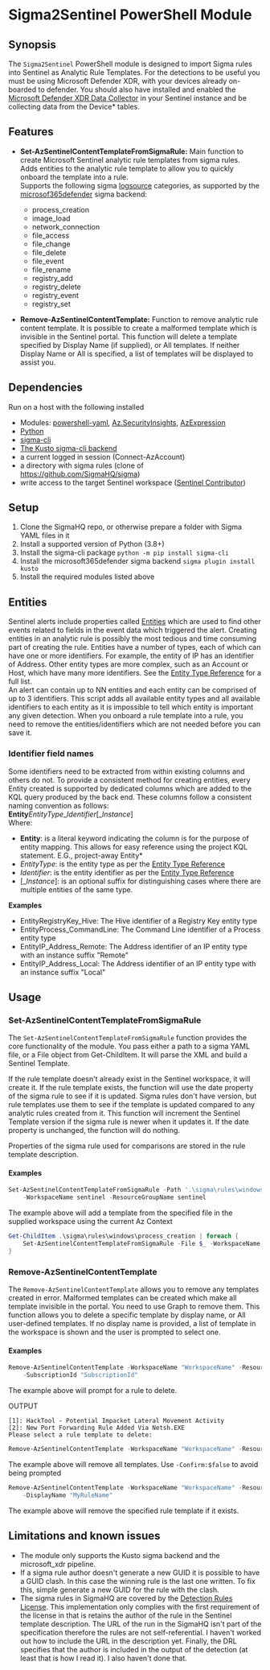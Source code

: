 # Sigma2Sentinel PowerShell Module

## Synopsis

The `Sigma2Sentinel` PowerShell module is designed to import Sigma rules into Sentinel as Analytic Rule Templates. For the detections to be useful you must be using Microsoft Defender XDR, with your devices already on-boarded to defender. You should also have installed and enabled the [Microsoft Defender XDR Data Collector](https://learn.microsoft.com/en-us/azure/sentinel/data-connectors/microsoft-defender-xdr) in your Sentinel instance and be collecting data from the Device* tables.

## Features

- **Set-AzSentinelContentTemplateFromSigmaRule:** Main function to create Microsoft Sentinel analytic rule templates from sigma rules.  
Adds entities to the analytic rule template to allow you to quickly onboard the template into a rule.  
Supports the following sigma [logsource](https://github.com/SigmaHQ/sigma-specification/blob/main/Sigma_specification.md#log-source) categories, as supported by the [microsof365defender](https://sigmahq.io/docs/digging-deeper/backends.html#microsoft365defender) sigma backend:
  - process_creation
  - image_load
  - network_connection
  - file_access
  - file_change
  - file_delete
  - file_event
  - file_rename
  - registry_add
  - registry_delete
  - registry_event
  - registry_set

- **Remove-AzSentinelContentTemplate:** Function to remove analytic rule content template. It is possible to create a malformed template which is invisible in the Sentinel portal. This function will delete a template specified by Display Name (if supplied), or All templates. If neither Display Name or All is specified, a list of templates will be displayed to assist you.

## Dependencies
Run on a host with the following installed
- Modules: [powershell-yaml](https://github.com/cloudbase/powershell-yaml), [Az.SecurityInsights](https://learn.microsoft.com/en-us/powershell/module/az.securityinsights/?view=azps-12.0.0), [AzExpression](https://github.com/SimonWahlin/AzExpression)
- [Python](https://www.python.org/downloads/)
- [sigma-cli](https://github.com/SigmaHQ/sigma-cli)
- [The Kusto sigma-cli backend](https://github.com/AttackIQ/pySigma-backend-kusto)
- a current logged in session (Connect-AzAccount)
- a directory with sigma rules (clone of https://github.com/SigmaHQ/sigma)
- write access to the target Sentinel workspace ([Sentinel Contributor](https://learn.microsoft.com/en-us/azure/role-based-access-control/built-in-roles/security#microsoft-sentinel-contributor))

## Setup
1. Clone the SigmaHQ repo, or otherwise prepare a folder with Sigma YAML files in it
2. Install a supported version of Python (3.8+)
3. Install the sigma-cli package `python -m pip install sigma-cli`
4. Install the microsoft365defender sigma backend `sigma plugin install kusto`
5. Install the required modules listed above

## Entities
Sentinel alerts include properties called [Entities](https://learn.microsoft.com/en-us/azure/sentinel/entities) which are used to find other events related to fields in the event data which triggered the alert. Creating entities in an analytic rule is possibly the most tedious and time consuming part of creating the rule. Entities have a number of types, each of which can have one or more identifiers. For example, the entity of IP has an identifier of Address. Other entity types are more complex, such as an Account or Host, which have many more identifiers. See the [Entity Type Reference](https://learn.microsoft.com/en-us/azure/sentinel/entities-reference) for a full list.  
An alert can contain up to NN entities and each entity can be comprised of up to 3 identifiers. This script adds all available entity types and all available identifiers to each entity as it is impossible to tell which entity is important any given detection. When you onboard a rule template into a rule, you need to remove the entities/identifiers which are not needed before you can save it.

### Identifier field names
Some identifiers need to be extracted from within existing columns and others do not. To provide a consistent method for creating entities, every Entity created is supported by dedicated columns which are added to the KQL query produced by the back end. These columns follow a consistent naming convention as follows:  
**Entity***EntityType*_*Identifier*\[\_*Instance*\]  
Where:  
- **Entity**: is a literal keyword indicating the column is for the purpose of entity mapping. This allows for easy reference using the project KQL statement. E.G., project-away Entity*
- *EntityType*: is the entity type as per the [Entity Type Reference](https://learn.microsoft.com/en-us/azure/sentinel/)  
- *Identifier*: is the entity identifier as per the [Entity Type Reference](https://learn.microsoft.com/en-us/azure/sentinel/)  
- \[\_*Instance*\]: is an optional suffix for distinguishing cases where there are multiple entities of the same type.  

**Examples**
- EntityRegistryKey_Hive: The Hive identifier of a Registry Key entity type
- EntityProcess_CommandLine: The Command Line identifier of a Process entity type  
- EntityIP_Address_Remote: The Address identifier of an IP entity type with an instance suffix "Remote"  
- EntityIP_Address_Local: The Address identifier of an IP entity type with an instance suffix "Local"  

## Usage

### Set-AzSentinelContentTemplateFromSigmaRule

The `Set-AzSentinelContentTemplateFromSigmaRule` function provides the core functionality of the module. You pass either a path to a sigma YAML file, or a File object from Get-ChildItem. It will parse the XML and build a Sentinel Template.

If the rule template doesn't already exist in the Sentinel workspace, it will create it.
If the rule template exists, the function will use the date property of the sigma rule to see if it is updated. Sigma rules don't have version, but rule templates use them to see if the template is updated compared to any analytic rules created from it. This function will increment the Sentinel Template version if the sigma rule is newer when it updates it.
If the date property is unchanged, the function will do nothing.

Properties of the sigma rule used for comparisons are stored in the rule template description.

#### Examples

```powershell
Set-AzSentinelContentTemplateFromSigmaRule -Path '.\sigma\rules\windows\registry\rule.yaml' `
    -WorkspaceName sentinel -ResourceGroupName sentinel
```
The example above will add a template from the specified file in the supplied workspace using the current Az Context
```powershell
Get-ChildItem .\sigma\rules\windows\process_creation | foreach {
    Set-AzSentinelContentTemplateFromSigmaRule -File $_ -WorkspaceName sentinel -ResourceGroupName sentinel
}
```

### Remove-AzSentinelContentTemplate

The `Remove-AzSentinelContentTemplate` allows you to remove any templates created in error. Malformed templates can be created which make all template invisible in the portal. You need to use Graph to remove them. This function allows you to delete a specific template by display name, or All user-defined templates. If no display name is provided, a list of template in the workspace is shown and the user is prompted to select one.

#### Examples
```powershell
Remove-AzSentinelContentTemplate -WorkspaceName "WorkspaceName" -ResourceGroupName "ResourceGroupName" `
    -SubscriptionId "SubscriptionId"
```
The example above will prompt for a rule to delete.

OUTPUT
```
[1]: HackTool - Potential Impacket Lateral Movement Activity
[2]: New Port Forwarding Rule Added Via Netsh.EXE
Please select a rule template to delete:
```
```powershell
Remove-AzSentinelContentTemplate -WorkspaceName "WorkspaceName" -ResourceGroupName "ResourceGroupName" -All
```
The example above will remove all templates. Use `-Confirm:$false` to avoid being prompted
```powershell
Remove-AzSentinelContentTemplate -WorkspaceName "WorkspaceName" -ResourceGroupName "ResourceGroupName" `
    -DisplayName "MyRuleName"
```
The example above will remove the specified rule template if it exists.

## Limitations and known issues
- The module only supports the Kusto sigma backend and the microsoft_xdr pipeline.
- If a sigma rule author doesn't generate a new GUID it is possible to have a GUID clash. In this case the winning rule is the last one written. To fix this, simple generate a new GUID for the rule with the clash.
- The sigma rules in SigmaHQ are covered by the [Detection Rules License](https://github.com/SigmaHQ/Detection-Rule-License/blob/main/LICENSE.Detection.Rules.md). This implementation only complies with the first requirement of the license in that is retains the author of the rule in the Sentinel template description. The URL of the run in the SigmaHQ isn't part of the specification therefore the rules are not self-referential. I haven't worked out how to include the URL in the description yet. Finally, the DRL specifies that the author is included in the output of the detection (at least that is how I read it). I also haven't done that.